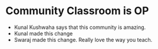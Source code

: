 # Community Classroom is OP

- Kunal Kushwaha says that this community is amazing.
- Kunal made this change
- Swaraj made this change. Really love the way you teach.
